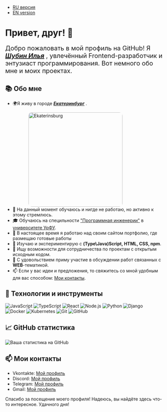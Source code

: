 - [RU версия](#ru)
- [EN version](#en)

<h1 id="ru"> Привет, друг! 👋</h1>

<p style="font-size:20px">
  Добро пожаловать в мой профиль на GitHub! Я 
  <a style="font-weight: 700; font-style: italic" href="https://github.com/RedStrikeRF">Шубин Илья</a>
  , увлечённый Frontend-разработчик и энтузиаст программирования. Вот немного обо мне и моих проектах.
</p>

## 📚 Обо мне
<ul>
  <li>
    <p>
      🌍Я живу в городе
      <a style="font-weight: 700; font-style: italic;" href="https://yandex.ru/maps/geo/yekaterinburg/53166537/?ll=60.475065%2C56.788751&z=9">Екатеринбург</a>
      .
    </p>

  <div id="Ekaterinsburg" style="position: relative; display: inline-block; margin-left: 50px;">
    <img src="https://a3copydesign.com/upload/iblock/fc6/x418247962-SZHATIE.jpg.pagespeed.ic.jQ9vW38bNJ.jpg" alt="Ekaterinsburg" width="300" height="300" style="display: block; border-radius: 10px;">
  </div>
  </li>
  <li>💼 На данный момент обучаюсь и нигде не работаю, но активно к этому стремлюсь.</li>
  <li>🎓 Обучаюсь на специльности <a href="https://priem-rtf.urfu.ru/ru/baccalaureate/software-engineering/">"Программная инженерии"</a> в <a href="https://urfu.ru/ru/about/">университете УрФУ</a>.</li>
  <li>🔭 В настоящее время я работаю над своим сайтом портфолио, где размещаю готовые работы</li>
  <li>🌱 Изучаю и экспериментирую с <strong>(Type\Java)Script, HTML, CSS, npm</strong>.</li>
  <li>👯 Ищу возможности для сотрудничества по проектам с открытым исходным кодом.</li>
  <li>💬 С удовольствием приму участие в обсуждении работ связанных с <strong>WEB</strong>-тематикой.</li>
  <li>📫 Если у вас идеи и предложения, то свяжитесь со мной удобным для вас способом: <a href="#contacts">Мои контакты</a>.</li>
</ul>


## 🔧 Технологии и инструменты

![JavaScript](https://img.shields.io/badge/-JavaScript-333333?style=flat&logo=javascript)
![TypeScript](https://img.shields.io/badge/-TypeScript-333333?style=flat&logo=typescript)
![React](https://img.shields.io/badge/-React-333333?style=flat&logo=react)
![Node.js](https://img.shields.io/badge/-Node.js-333333?style=flat&logo=node.js)
![Python](https://img.shields.io/badge/-Python-333333?style=flat&logo=python)
![Django](https://img.shields.io/badge/-Django-333333?style=flat&logo=django)
![Docker](https://img.shields.io/badge/-Docker-333333?style=flat&logo=docker)
![Kubernetes](https://img.shields.io/badge/-Kubernetes-333333?style=flat&logo=kubernetes)
![Git](https://img.shields.io/badge/-Git-333333?style=flat&logo=git)
![GitHub](https://img.shields.io/badge/-GitHub-333333?style=flat&logo=github)

## 📈 GitHub статистика

![Ваша статистика на GitHub](https://github-readme-stats.vercel.app/api?username=redstrikerf&show_icons=true&theme=dark)

<h2 id="contacts">📫 Мои контакты</h2>

- Vkontakte: [Мой профиль](https://vk.com/red_strike_official)
- Discord: [Мой профиль](https://discordapp.com/users/542320599557472256)
- Telegram: [Мой профиль](https://t.me/RedStrikeOfficial)
- Gmail: [Мой профиль](mailto:shubin152@gmail.com)



Спасибо за посещение моего профиля! Надеюсь, вы найдёте здесь что-то интересное. Удачного дня!

